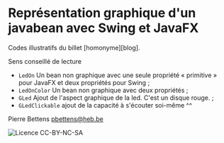 # Représentation graphique d'un javabean avec Swing et JavaFX

Codes illustratifs du billet [homonyme][blog].

Sens conseillé de lecture

* `LedOn` Un bean non graphique avec une seule propriété « primitive » pour
  JavaFX et deux propriétés pour Swing ;
* `LedOnColor` Un bean non graphique avec deux propriétés ;
* `GLed` Ajout de l'aspect graphique de la led. C'est un disque rouge. ;
* `GLedClickable` ajout de la capacité à s'écouter soi-même ^^


Pierre Bettens <pbettens@heb.be>

![Licence CC-BY-NC-SA](cc-by-nc-sa.png)
